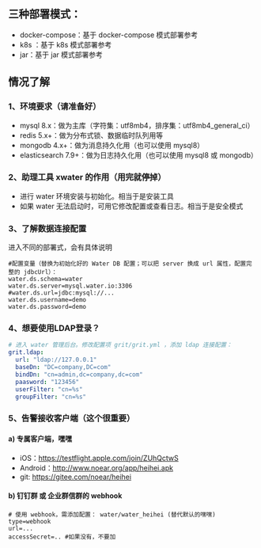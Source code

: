 ## 三种部署模式：

* docker-compose：基于 docker-compose 模式部署参考
* k8s ：基于 k8s 模式部署参考
* jar：基于 jar 模式部署参考

## 情况了解

### 1、环境要求（请准备好）

* mysql 8.x：做为主库（字符集：utf8mb4，排序集：utf8mb4_general_ci）
* redis 5.x+：做为分布式锁、数据临时队列用等
* mongodb 4.x+：做为消息持久化用（也可以使用 mysql8）
* elasticsearch 7.9+：做为日志持久化用（也可以使用 mysql8 或 mongodb）


### 2、助理工具 xwater 的作用（用完就停掉）

* 进行 water 环境安装与初始化。相当于是安装工具
* 如果 water 无法启动时，可用它修改配置或查看日志。相当于是安全模式


### 3、了解数据连接配置

进入不同的部署式，会有具体说明

```properties
#配置变量（替换为初始化好的 Water DB 配置；可以把 server 换成 url 属性，配置完整的 jdbcUrl）： 
water.ds.schema=water
water.ds.server=mysql.water.io:3306
#water.ds.url=jdbc:mysql://...
water.ds.username=demo
water.ds.password=demo
```

### 4、想要使用LDAP登录？

```yaml
# 进入 water 管理后台。修改配置项 grit/grit.yml ，添加 ldap 连接配置：
grit.ldap:
  url: "ldap://127.0.0.1"
  baseDn: "DC=company,DC=com"
  bindDn: "cn=admin,dc=company,dc=com"
  paasword: "123456"
  userFilter: "cn=%s"
  groupFilter: "cn=%s"
```

### 5、告警接收客户端（这个很重要）

#### a) 专属客户端，嘿嘿

* iOS：https://testflight.apple.com/join/ZUhQctwS
* Android：http://www.noear.org/app/heihei.apk
* git: https://gitee.com/noear/heihei

#### b)  钉钉群 或 企业群信群的 webhook

```properties
# 使用 webhook，需添加配置： water/water_heihei (替代默认的嘿嘿)
type=webhook
url=...
accessSecret=.. #如果没有，不要加
```


